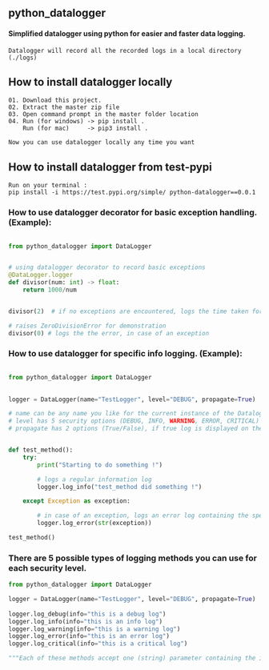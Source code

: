 ## python_datalogger
#### Simplified datalogger using python for easier and faster data logging.

    Datalogger will record all the recorded logs in a local directory (./logs)

## How to install datalogger locally

    01. Download this project.
    02. Extract the master zip file
    03. Open command prompt in the master folder location
    04. Run (for windows) -> pip install . 
        Run (for mac)     -> pip3 install .

    Now you can use datalogger locally any time you want

## How to install datalogger from test-pypi
    
    Run on your terminal : 
    pip install -i https://test.pypi.org/simple/ python-datalogger==0.0.1

### How to use datalogger decorator for basic exception handling. (Example):
```python

from python_datalogger import DataLogger


# using datalogger decorator to record basic exceptions
@DataLogger.logger
def divisor(num: int) -> float:
    return 1000/num


divisor(2)  # if no exceptions are encountered, logs the time taken for this method to run

# raises ZeroDivisionError for demonstration
divisor(0) # logs the the error, in case of an exception

```
    

### How to use datalogger for specific info logging. (Example):
```python

from python_datalogger import DataLogger
    

logger = DataLogger(name="TestLogger", level="DEBUG", propagate=True)

# name can be any name you like for the current instance of the Datalogger
# level has 5 security options (DEBUG, INFO, WARNING, ERROR, CRITICAL)
# propagate has 2 options (True/False), if true log is displayed on the terminal


def test_method():
    try:
        print("Starting to do something !")

        # logs a regular information log
        logger.log_info("test_method did something !")

    except Exception as exception:

        # in case of an exception, logs an error log containing the specified exception
        logger.log_error(str(exception))

test_method()

```


### There are 5 possible types of logging methods you can use for each security level.

```python
from python_datalogger import DataLogger

logger = DataLogger(name="TestLogger", level="DEBUG", propagate=True)
    
logger.log_debug(info="this is a debug log")
logger.log_info(info="this is an info log")
logger.log_warning(info="this is a warning log")
logger.log_error(info="this is an error log")
logger.log_critical(info="this is a critical log")

"""Each of these methods accept one (string) parameter containing the information you want to log."""

```
    
    
    